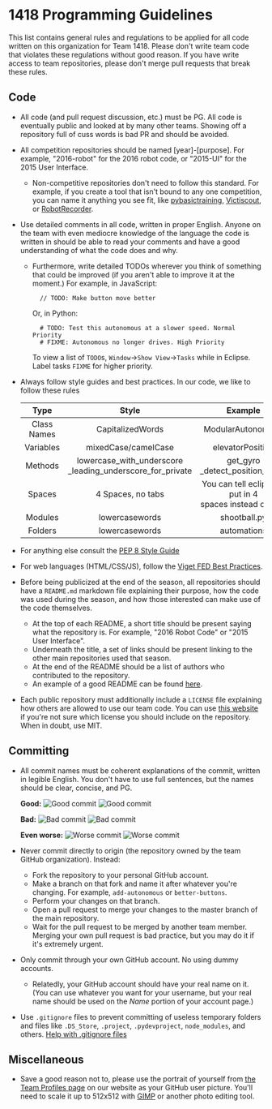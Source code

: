 # 1418 Programming Guidelines
This list contains general rules and regulations to be applied for all code written on this organization for Team 1418. Please don't write team code that violates these regulations without good reason. If you have write access to team repositories, please don't merge pull requests that break these rules.

## Code
* All code (and pull request discussion, etc.) must be PG. All code is eventually public and looked at by many other teams. Showing off a repository full of cuss words is bad PR and should be avoided.
* All competition repositories should be named [year]-[purpose]. For example, "2016-robot" for the 2016 robot code, or "2015-UI" for the 2015 User Interface.
    * Non-competitive repositories don't need to follow this standard. For example, if you create a tool that isn't bound to any one competition, you can name it anything you see fit, like [pybasictraining](https://github.com/frc1418/pybasictraining), [Victiscout](https://github.com/frc1418/Victiscout), or [RobotRecorder](https://github.com/frc1418/RobotRecorder).
* Use detailed comments in all code, written in proper English. Anyone on the team with even mediocre knowledge of the language the code is written in should be able to read your comments and have a good understanding of what the code does and why.
    * Furthermore, write detailed TODOs wherever you think of something that could be improved (if you aren't able to improve it at the moment.) For example, in JavaScript:

            // TODO: Make button move better

        Or, in Python:


            # TODO: Test this autonomous at a slower speed. Normal Priority
            # FIXME: Autonomous no longer drives. High Priority
        To view a list of `TODO`s,  `Window`->`Show View`->`Tasks` while in Eclipse. Label tasks `FIXME` for higher priority.

* Always follow style guides and best practices. In our code, we like to follow these rules


  |Type | Style | Example|
  |:------------------------:|:-:|:-:|
  | Class Names | CapitalizedWords |ModularAutonomous |
  | Variables | mixedCase/camelCase | elevatorPosition |
  | Methods | lowercase_with_underscore <br> \_leading_underscore_for_private | get_gyro <br> \_detect_position_index|
  | Spaces | 4 Spaces, no tabs | You can tell eclipse to put in 4 <br>spaces instead of tabs|
  | Modules | lowercasewords | shootball.py |
  | Folders | lowercasewords |  automations |

* For anything else consult the [PEP 8 Style Guide](https://github.com/greypants/FED-docs/blob/master/Best-Practices.md)


* For web languages (HTML/CSS/JS), follow the [Viget FED Best Practices](https://www.python.org/dev/peps/pep-0008).
* Before being publicized at the end of the season, all repositories should have a `README.md` markdown file explaining their purpose, how the code was used during the season, and how those interested can make use of the code themselves.
    * At the top of each README, a short title should be present saying what the repository is. For example, "2016 Robot Code" or "2015 User Interface".
    * Underneath the title, a set of links should be present linking to the other main repositories used that season.
    * At the end of the README should be a list of authors who contributed to the repository.
    * An example of a good README can be found [here](https://github.com/frc1418/2016-robot/blob/master/README.md).
* Each public repository must additionally include a `LICENSE` file explaining how others are allowed to use our team code. You can use [this website](http://choosealicense.com) if you're not sure which license you should include on the repository. When in doubt, use MIT.

## Committing
* All commit names must be coherent explanations of the commit, written in legible English. You don't have to use full sentences, but the names should be clear, concise, and PG.

    **Good:**
    ![Good commit](images/commit2.png)
    ![Good commit](images/commit5.png)

    **Bad:**
    ![Bad commit](images/commit3.png)
    ![Bad commit](images/commit6.png)

    **Even worse:**
    ![Worse commit](images/commit1.png)
    ![Worse commit](images/commit4.png)

* Never commit directly to origin (the repository owned by the team GitHub organization). Instead:
    * Fork the repository to your personal GitHub account.
    * Make a branch on that fork and name it after whatever you're changing. For example, `add-autonomous` or `better-buttons`.
    * Perform your changes on that branch.
    * Open a pull request to merge your changes to the master branch of the main repository.
    * Wait for the pull request to be merged by another team member. Merging your own pull request is bad practice, but you may do it if it's extremely urgent.
* Only commit through your own GitHub account. No using dummy accounts.
    * Relatedly, your GitHub account should have your real name on it. (You can use whatever you want for your username, but your real name should be used on the _Name_ portion of your account page.)
* Use `.gitignore` files to prevent committing of useless temporary folders and files like `.DS_Store`, `.project`, `.pydevproject`, `node_modules`, and others. [Help with .gitignore files](https://help.github.com/articles/ignoring-files)

## Miscellaneous
* Save a good reason not to, please use the portrait of yourself from [the Team Profiles page](http://1418.team) on our website as your GitHub user picture. You'll need to scale it up to 512x512 with [GIMP](http://www.gimp.org/downloads) or another photo editing tool.
